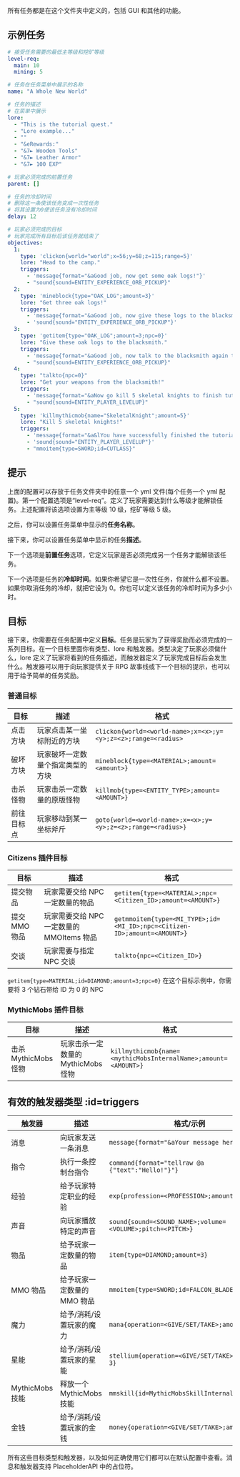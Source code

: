 所有任务都是在这个文件夹中定义的，包括 GUI 和其他的功能。

## 示例任务

```yaml
# 接受任务需要的最低主等级和挖矿等级
level-req:
  main: 10
  mining: 5

# 任务在任务菜单中展示的名称
name: "A Whole New World"

# 任务的描述
# 在菜单中展示
lore:
  - "This is the tutorial quest."
  - "Lore example..."
  - ""
  - "&eRewards:"
  - "&7► Wooden Tools"
  - "&7► Leather Armor"
  - "&7► 100 EXP"

# 玩家必须完成的前置任务
parent: []

# 任务的冷却时间
# 删除这一条使该任务变成一次性任务
# 将其设置为0使该任务没有冷却时间
delay: 12

# 玩家必须完成的目标
# 玩家完成所有目标后该任务就结束了
objectives:
  1:
    type: 'clickon{world="world";x=56;y=68;z=115;range=5}'
    lore: "Head to the camp."
    triggers:
      - 'message{format="&aGood job, now get some oak logs!"}'
      - "sound{sound=ENTITY_EXPERIENCE_ORB_PICKUP}"
  2:
    type: 'mineblock{type="OAK_LOG";amount=3}'
    lore: "Get three oak logs!"
    triggers:
      - 'message{format="&aGood job, now give these logs to the blacksmith."}'
      - 'sound{sound="ENTITY_EXPERIENCE_ORB_PICKUP"}'
  3:
    type: 'getitem{type="OAK_LOG";amount=3;npc=0}'
    lore: "Give these oak logs to the blacksmith."
    triggers:
      - 'message{format="&aGood job, now talk to the blacksmith again to claim your weapons!"}'
      - "sound{sound=ENTITY_EXPERIENCE_ORB_PICKUP}"
  4:
    type: "talkto{npc=0}"
    lore: "Get your weapons from the blacksmith!"
    triggers:
      - 'message{format="&aNow go kill 5 skeletal knights to finish tutorial!"}'
      - "sound{sound=ENTITY_PLAYER_LEVELUP}"
  5:
    type: 'killmythicmob{name="SkeletalKnight";amount=5}'
    lore: "Kill 5 skeletal knights!"
    triggers:
      - 'message{format="&a&lYou have successfully finished the tutorial!"}'
      - 'sound{sound="ENTITY_PLAYER_LEVELUP"}'
      - "mmoitem{type=SWORD;id=CUTLASS}"
```

## 提示

上面的配置可以存放于任务文件夹中的任意一个 yml 文件(每个任务一个 yml 配置)。第一个配置选项是“level-req”。定义了玩家需要达到什么等级才能解锁任务。上述配置将该选项设置为主等级 10 级，挖矿等级 5 级。

之后，你可以设置任务菜单中显示的**任务名称**。

接下来，你可以设置任务菜单中显示的任务**描述**。

下一个选项是**前置任务**选项，它定义玩家是否必须完成另一个任务才能解锁该任务。

下一个选项是任务的**冷却时间**。如果你希望它是一次性任务，你就什么都不设置。如果你取消任务的冷却，就把它设为 0。你也可以定义该任务的冷却时间为多少小时。

## 目标

接下来，你需要在任务配置中定义**目标**。任务是玩家为了获得奖励而必须完成的一系列目标。在一个目标里面你有类型、lore 和触发器。类型决定了玩家必须做什么，lore 定义了玩家将看到的任务描述，而触发器定义了玩家完成目标后会发生什么。触发器可以用于向玩家提供关于 RPG 故事线或下一个目标的提示，也可以用于给予简单的任务奖励。

### 普通目标

| 目标       | 描述                             | 格式                                                          |
| ---------- | -------------------------------- | ------------------------------------------------------------- |
| 点击方块   | 玩家点击某一坐标附近的方块       | `clickon{world=<world-name>;x=<x>;y=<y>;z=<z>;range=<radius>` |
| 破坏方块   | 玩家破坏一定数量个指定类型的方块 | `mineblock{type=<MATERIAL>;amount=<amount>}`                  |
| 击杀怪物   | 玩家击杀一定数量的原版怪物       | `killmob{type=<ENTITY_TYPE>;amount=<AMOUNT>}`                 |
| 前往目标点 | 玩家移动到某一坐标斧斤           | `goto{world=<world-name>;x=<x>;y=<y>;z=<z>;range=<radius>}`   |

### Citizens 插件目标

| 目标          | 描述                                      | 格式                                                                     |
| ------------- | ----------------------------------------- | ------------------------------------------------------------------------ |
| 提交物品      | 玩家需要交给 NPC 一定数量的物品           | `getitem{type=<MATERIAL>;npc=<Citizen_ID>;amount=<AMOUNT>}`              |
| 提交 MMO 物品 | 玩家需要交给 NPC 一定数量的 MMOItems 物品 | `getmmoitem{type=<MI_TYPE>;id=<MI_ID>;npc=<Citizen-ID>;amount=<AMOUNT>}` |
| 交谈          | 玩家需要与指定 NPC 交谈                   | `talkto{npc=<Citizen_ID>}`                                               |

`getitem{type=MATERIAL;id=DIAMOND;amount=3;npc=0}` 在这个目标示例中，你需要将 3 个钻石带给 ID 为 0 的 NPC

### MythicMobs 插件目标

| 目标                 | 描述                               | 格式                                                           |
| -------------------- | ---------------------------------- | -------------------------------------------------------------- |
| 击杀 MythicMobs 怪物 | 玩家击杀一定数量的 MythicMobs 怪物 | `killmythicmob{name=<mythicMobsInternalName>;amount=<AMOUNT>}` |

## 有效的触发器类型 :id=triggers

| 触发器          | 描述                        | 格式/示例                                                 |
| --------------- | --------------------------- | --------------------------------------------------------- |
| 消息            | 向玩家发送一条消息          | `message{format="&aYour message here... "}`               |
| 指令            | 执行一条控制台指令          | `command{format="tellraw @a {"text":"Hello!"}"}`          |
| 经验            | 给予玩家特定职业的经验      | `exp{profession=<PROFESSION>;amount=<AMOUNT>}`            |
| 声音            | 向玩家播放特定的声音        | `sound{sound=<SOUND_NAME>;volume=<VOLUME>;pitch=<PITCH>}` |
| 物品            | 给予玩家一定数量的物品      | `item{type=DIAMOND;amount=3}`                             |
| MMO 物品        | 给予玩家一定数量的 MMO 物品 | `mmoitem{type=SWORD;id=FALCON_BLADE;amount=2}`            |
| 魔力            | 给予/消耗/设置玩家的魔力    | `mana{operation=<GIVE/SET/TAKE>;amount=2-3}`              |
| 星能            | 给予/消耗/设置玩家的星能    | `stellium{operation=<GIVE/SET/TAKE>;amount=2-3}`          |
| MythicMobs 技能 | 释放一个 MythicMobs 技能    | `mmskill{id=MythicMobsSkillInternalName}`                 |
| 金钱            | 给予/消耗/设置玩家的金钱    | `money{operation=<GIVE/SET/TAKE>;amount=2-3}`             |

所有这些目标类型和触发器，以及如何正确使用它们都可以在默认配置中查看。消息和触发器支持 PlaceholderAPI 中的占位符。

